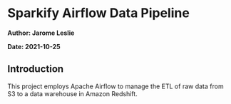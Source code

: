 # Sparkify Airflow Data Pipeline

**Author: Jarome Leslie**

**Date: 2021-10-25**

## Introduction
This project employs Apache Airflow to manage the ETL of raw data from S3 to a data warehouse in Amazon Redshift.
